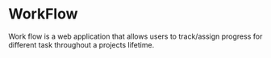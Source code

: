 # WorkFlow
Work flow is a web application that allows users to track/assign progress for different task throughout a projects lifetime.